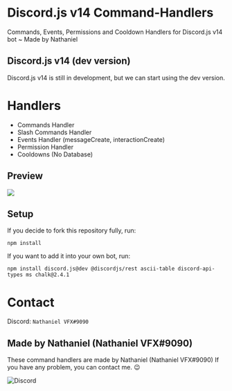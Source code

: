 # Discord.js v14 Command-Handlers
Commands, Events, Permissions and Cooldown Handlers for Discord.js v14 bot ~ Made by Nathaniel

## Discord.js v14 (dev version)
Discord.js v14 is still in development, but we can start using the dev version.

# Handlers
- Commands Handler
- Slash Commands Handler
- Events Handler (messageCreate, interactionCreate)
- Permission Handler
- Cooldowns (No Database)

## Preview
<img src="https://i.imgur.com/8K2MgWQ.png"/>

## Setup
If you decide to fork this repository fully, run:
```
npm install
```

If you want to add it into your own bot,
run:
```
npm install discord.js@dev @discordjs/rest ascii-table discord-api-types ms chalk@2.4.1
```

# Contact
Discord: `Nathaniel VFX#9090`

## Made by Nathaniel (Nathaniel VFX#9090)
These command handlers are made by Nathaniel (Nathaniel VFX#9090)
If you have any problem, you can contact me. 😉

<img src="https://discord.c99.nl/widget/theme-2/753180650202202154.png" alt="Discord"/>
